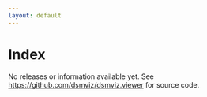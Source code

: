 ```yaml
---
layout: default
---
```


# Index

No releases or information available yet. See https://github.com/dsmviz/dsmviz.viewer for source code.